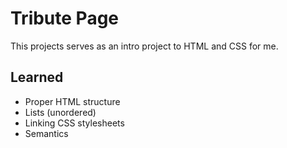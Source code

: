 # Tribute Page
This projects serves as an intro project to HTML and CSS for me.

## Learned
- Proper HTML structure
- Lists (unordered)
- Linking CSS stylesheets
- Semantics
